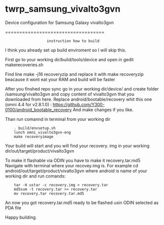 # twrp_samsung_vivalto3gvn
Device configuration for Samsung Galaxy vivalto3gvn

===================================

                       instruction how to build

I think you already set up build enviroment so I will skip this.

First go to your working dir/build/tools/device and open in gedit makerecoveries.sh

Find line 
        make -j16 recoveryzip
and replace it with
        make recoveryzip
beacause it wont eat your RAM and build will be faster


After you finshed repo sync go in your working dir/device/
and create folder /samsung/vivalto3gvn and copy content of vivalto3gvn
that you downloaded from here.
Replace android/bootable/recovery whit this one (omni 4.4 for v2.8.1.0) : https://github.com/Y300-0100/android_bootable_recovery
And make changes if you like.

Than run comannd in terminal from your working dir

        . build/envsetup.sh
        lunch omni_vivalto3gvn-eng
        make recoveryimage

Your build will start and you will find your recovery. img in
your working dir/out/target/product/vivalto3gvn

To make it flashable via ODIN you have to make it recovery.tar.md5
Navigate with terminal where your recovey.img is.
For example cd android/out/target/product/vivalto3gvn
where android is name of your working dir
and run comands:

        tar -H ustar -c recovery.img > recovery.tar
        md5sum -t recovery.tar >> recovery.tar
        mv recovery.tar recovery.tar.md5
        
An now you got recovery.tar.md5 ready to be flashed usin ODIN selected as PDA file

Happy building.




